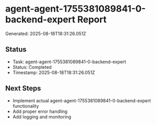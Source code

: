 # agent-agent-1755381089841-0-backend-expert Report

Generated: 2025-08-18T18:31:26.051Z

## Status
- Task: agent-agent-1755381089841-0-backend-expert
- Status: Completed
- Timestamp: 2025-08-18T18:31:26.051Z

## Next Steps
- Implement actual agent-agent-1755381089841-0-backend-expert functionality
- Add proper error handling
- Add logging and monitoring
